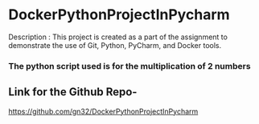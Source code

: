 # DockerPythonProjectInPycharm
Description : This project is created as a part of the assignment to demonstrate the use of Git, Python, PyCharm, and Docker tools.

### The python script used is for the multiplication of 2 numbers

## Link for the Github Repo-
https://github.com/gn32/DockerPythonProjectInPycharm


